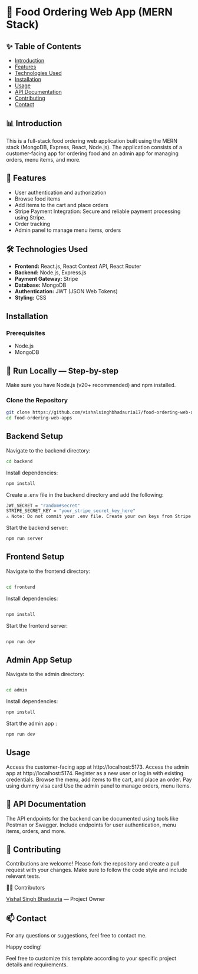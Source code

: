 # 🚚 Food Ordering Web App (MERN Stack)

## ✨ Table of Contents
- [Introduction](#introduction)
- [Features](#features)
- [Technologies Used](#technologies-used)
- [Installation](#installation)
- [Usage](#usage)
- [API Documentation](#api-documentation)
- [Contributing](#contributing)
- [Contact](#contact)

## 📊 Introduction
This is a full-stack food ordering web application built using the MERN stack (MongoDB, Express, React, Node.js). The application consists of a customer-facing app for ordering food and an admin app for managing orders, menu items, and more.

## 🚀 Features
- User authentication and authorization
- Browse food items
- Add items to the cart and place orders
- Stripe Payment Integration: Secure and reliable payment processing using Stripe.
- Order tracking
- Admin panel to manage menu items, orders

## 🛠️ Technologies Used
- **Frontend:** React.js, React Context API, React Router
- **Backend:** Node.js, Express.js
- **Payment Gateway:** Stripe
- **Database:** MongoDB
- **Authentication:** JWT (JSON Web Tokens)
- **Styling:** CSS

## Installation
### Prerequisites
- Node.js
- MongoDB

## 🚀 Run Locally — Step-by-step

Make sure you have Node.js (v20+ recommended) and npm installed.

### Clone the Repository
```sh
git clone https://github.com/vishalsinghbhadauria17/food-ordering-web-apps.git
cd food-ordering-web-apps
```

## Backend Setup
Navigate to the backend directory:

```sh
cd backend

```
Install dependencies:

```sh
npm install
```

Create a .env file in the backend directory and add the following:

```sh
JWT_SECRET = "random#secret"
STRIPE_SECRET_KEY = "your_stripe_secret_key_here" 
⚠️ Note: Do not commit your .env file. Create your own keys from Stripe Dashboard and use them locally.

```
 
Start the backend server:

```sh
npm run server
```
## Frontend Setup
Navigate to the frontend directory:

```sh

cd frontend
```

Install dependencies:
```sh

npm install
```

Start the frontend server:
```sh

npm run dev
```

## Admin App Setup

Navigate to the admin directory:
```sh

cd admin
```

Install dependencies:

```sh
npm install
```

Start the admin app :
```sh
npm run dev
```

## Usage
Access the customer-facing app at http://localhost:5173.
Access the admin app at http://localhost:5174.
Register as a new user or log in with existing credentials.
Browse the menu, add items to the cart, and place an order.
Pay using dummy visa card
Use the admin panel to manage orders, menu items.



## 📜 API Documentation
The API endpoints for the backend can be documented using tools like Postman or Swagger. Include endpoints for user authentication, menu items, orders, and more.

## 🤝 Contributing
Contributions are welcome! Please fork the repository and create a pull request with your changes. Make sure to follow the code style and include relevant tests.

👨‍💻 Contributors

[Vishal Singh Bhadauria](https://github.com/vishalsinghbhadauria17)
 — Project Owner


## 📫 Contact
For any questions or suggestions, feel free to contact me.

Happy coding!

Feel free to customize this template according to your specific project details and requirements.




